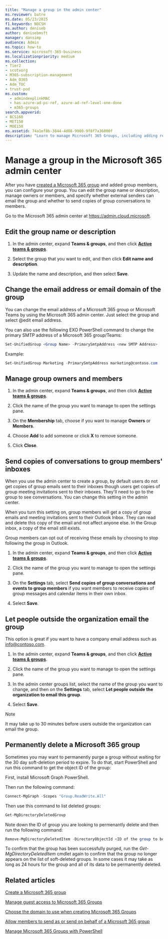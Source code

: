 ```yaml
---
title: "Manage a group in the admin center"
ms.reviewer: batre
ms.date: 05/23/2025
f1.keywords: NOCSH
ms.author: deniseb
author: denisebmsft
manager: dansimp
audience: Admin
ms.topic: how-to
ms.service: microsoft-365-business
ms.localizationpriority: medium
ms.collection: 
- Tier2
- scotvorg
- M365-subscription-management 
- Adm_O365
- Adm_TOC
- trust-pod
ms.custom:
  - admindeeplinkMAC
  - has-azure-ad-ps-ref, azure-ad-ref-level-one-done
  - m365-groups
search.appverid:
- BCS160
- MET150
- MOE150
ms.assetid: 74a1ef8b-3844-4d08-9980-9f8f7a36000f
description: "Learn to manage Microsoft 365 Groups, including adding remove group members, editing the email address, group name, or description, and customizing how the group works."
---
```


# Manage a group in the Microsoft 365 admin center

After you have [created a Microsoft 365 group](create-groups.md) and added group members, you can configure your group. You can edit the group name or description, manage owners or members, and specify whether external senders can email the group and whether to send copies of group conversations to members.

Go to the Microsoft 365 admin center at <a href="https://go.microsoft.com/fwlink/p/?linkid=2024339" target="_blank">https://admin.cloud.microsoft</a>.

## Edit the group name or description

1. In the admin center, expand **Teams & groups**, and then click <a href="https://go.microsoft.com/fwlink/p/?linkid=2052855" target="_blank">**Active teams & groups**</a>.

2. Select the group that you want to edit, and then click **Edit name and description**.

3. Update the name and description, and then select **Save**.

## Change the email address or email domain of the group

You can change the email address of a Microsoft 365 group or Microsoft Teams by using the Microsoft 365 admin center. Just select the group and select @edit email address.

You can also use the following EXO PowerShell command to change the primary SMTP address of a Microsoft 365 group/Teams:

```powershell
Set-UnifiedGroup <Group Name> -PrimarySmtpAddress <new SMTP Address>
```

Example:

```powershell
Set-UnifiedGroup Marketing -PrimarySmtpAddress marketing@contoso.com
```

## Manage group owners and members

1. In the admin center, expand **Teams & groups**, and then click <a href="https://go.microsoft.com/fwlink/p/?linkid=2052855" target="_blank">**Active teams & groups**</a>.

2. Click the name of the group you want to manage to open the settings pane.

3. On the **Membership** tab, choose if you want to manage **Owners** or **Members**.

4. Choose **Add** to add someone or click **X** to remove someone.

5. Click **Close**.

## Send copies of conversations to group members' inboxes
  
When you use the admin center to create a group, by default users do not get copies of group emails sent to their inboxes though users get copies of group meeting invitations sent to their inboxes. They'll need to go to the group to see conversations. You can change this setting in the admin center.

When you turn this setting on, group members will get a copy of group emails and meeting invitations sent to their Outlook Inbox. They can read and delete this copy of the email and not affect anyone else. In the Group inbox, a copy of the email still exists.

Group members can opt out of receiving these emails by choosing to stop following the group in Outlook.

1. In the admin center, expand **Teams & groups**, and then click <a href="https://go.microsoft.com/fwlink/p/?linkid=2052855" target="_blank">**Active teams & groups**</a>.

2. Click the name of the group you want to manage to open the settings pane.

3. On the **Settings** tab, select **Send copies of group conversations and events to group members** if you want members to receive copies of group messages and calendar items in their own inbox.

4. Select **Save**.

## Let people outside the organization email the group

This option is great if you want to have a company email address such as info@contoso.com.
 
1. In the admin center, expand **Teams & groups**, and then click <a href="https://go.microsoft.com/fwlink/p/?linkid=2052855" target="_blank">**Active teams & groups**</a>.

2. Click the name of the group you want to manage to open the settings pane.

3. In the admin center groups list, select the name of the group you want to change, and then on the **Settings** tab, select **Let people outside the organization to email this group**.
    
4. Select **Save**.

> [!NOTE]
> It may take up to 30 minutes before users outside the organization can email the group.

## Permanently delete a Microsoft 365 group

Sometimes you may want to permanently purge a group without waiting for the 30 day soft-deletion period to expire. To do that, start PowerShell and run this command to get the object ID of the group:

First, install Microsoft Graph PowerShell.

Then run the following command:

```powershell
Connect-MgGraph -Scopes "Group.ReadWrite.All"
```

Then use this command to list deleted groups:

```powershell
Get-MgDirectoryDeletedGroup
```

Note down the ID of group you are looking to permenantly delete and then run the following command:

```powershell
Remove-MgDirectoryDeletedItem -DirectoryObjectId <ID of the group to be permenantly deleted>
```

To confirm that the group has been successfully purged, run the  *Get-MgDirectoryDeletedItem*  cmdlet again to confirm that the group no longer appears on the list of soft-deleted groups. In some cases it may take as long as 24 hours for the group and all of its data to be permanently deleted. 
  
## Related articles

[Create a Microsoft 365 group](create-groups.md)

[Manage guest access to Microsoft 365 Groups](https://support.microsoft.com/office/bfc7a840-868f-4fd6-a390-f347bf51aff6)

[Choose the domain to use when creating Microsoft 365 Groups](../../solutions/choose-domain-to-create-groups.md)

[Allow members to send as or send on behalf of a Microsoft 365 group](../../solutions/allow-members-to-send-as-or-send-on-behalf-of-group.md)

[Manage Microsoft 365 Groups with PowerShell](../../enterprise/manage-microsoft-365-groups-with-powershell.md)
